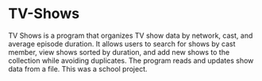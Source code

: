 # TV-Shows
TV Shows is a program that organizes TV show data by network, cast, and average episode duration. It allows users to search for shows by cast member, view shows sorted by duration, and add new shows to the collection while avoiding duplicates. The program reads and updates show data from a file. This was a school project.
